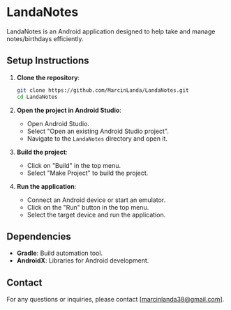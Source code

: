# LandaNotes

LandaNotes is an Android application designed to help take and manage notes/birthdays efficiently.

## Setup Instructions

1. **Clone the repository**:
    ```sh
    git clone https://github.com/MarcinLanda/LandaNotes.git
    cd LandaNotes
    ```

2. **Open the project in Android Studio**:
    - Open Android Studio.
    - Select "Open an existing Android Studio project".
    - Navigate to the `LandaNotes` directory and open it.

3. **Build the project**:
    - Click on "Build" in the top menu.
    - Select "Make Project" to build the project.

4. **Run the application**:
    - Connect an Android device or start an emulator.
    - Click on the "Run" button in the top menu.
    - Select the target device and run the application.

## Dependencies

- **Gradle**: Build automation tool.
- **AndroidX**: Libraries for Android development.

## Contact

For any questions or inquiries, please contact [marcinlanda38@gmail.com].
